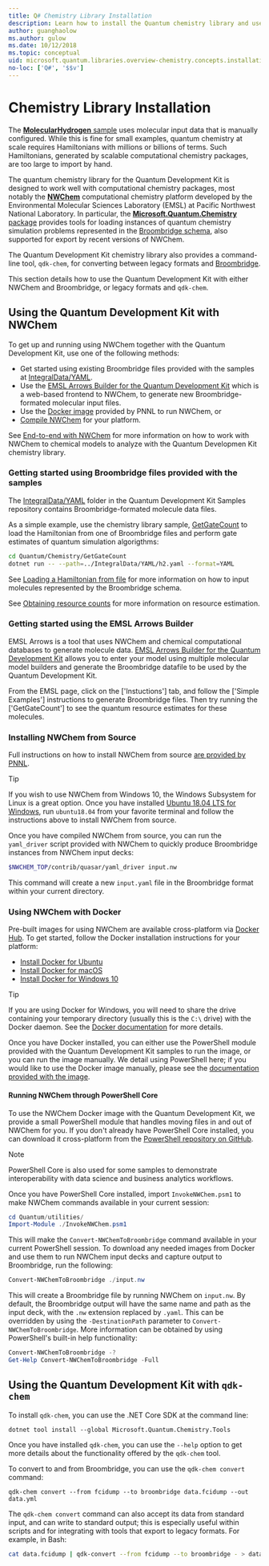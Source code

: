 ```yaml
---
title: Q# Chemistry Library Installation
description: Learn how to install the Quantum chemistry library and use it with the NWChem computational chemistry platform. 
author: guanghaolow
ms.author: gulow
ms.date: 10/12/2018
ms.topic: conceptual
uid: microsoft.quantum.libraries.overview-chemistry.concepts.installation
no-loc: ['Q#', '$$v']
---
```


# Chemistry Library Installation

The [**MolecularHydrogen** sample](https://github.com/microsoft/Quantum/tree/main/samples/chemistry/MolecularHydrogen) uses molecular input data that is manually configured.
While this is fine for small examples, quantum chemistry at scale requires Hamiltonians with millions or billions of terms.
Such Hamiltonians, generated by scalable computational chemistry packages, are too large to import by hand.

The quantum chemistry library for the Quantum Development Kit is designed to work well with computational chemistry packages, most notably the [**NWChem**](http://www.nwchem-sw.org/) computational chemistry platform developed by the Environmental Molecular Sciences Laboratory (EMSL) at Pacific Northwest National Laboratory.
In particular, the [**Microsoft.Quantum.Chemistry** package](https://www.nuget.org/packages/Microsoft.Quantum.Chemistry) provides tools for loading instances of quantum chemistry simulation problems represented in the [Broombridge schema](xref:microsoft.quantum.libraries.overview.chemistry.schema.broombridge), also supported for export by recent versions of NWChem.

The Quantum Development Kit chemistry library also provides a command-line tool, `qdk-chem`, for converting between legacy formats and [Broombridge](xref:microsoft.quantum.libraries.overview.chemistry.schema.broombridge).

This section details how to use the Quantum Development Kit with either NWChem and Broombridge, or legacy formats and `qdk-chem`.

## Using the Quantum Development Kit with NWChem

To get up and running using NWChem together with the Quantum Development Kit, use one of the following methods:

- Get started using existing Broombridge files provided with the samples at [IntegralData/YAML](https://github.com/microsoft/Quantum/tree/main/samples/chemistry/IntegralData/YAML).
- Use the [EMSL Arrows Builder for the Quantum Development Kit](https://arrows.emsl.pnnl.gov/api/qsharp_chem) which is a web-based frontend to NWChem, to generate new Broombridge-formated molecular input files.  
- Use the [Docker image](https://hub.docker.com/r/nwchemorg/nwchem-qc/) provided by PNNL to run NWChem, or
- [Compile NWChem](http://www.nwchem-sw.org/index.php/Compiling_NWChem) for your platform.

See [End-to-end with NWChem](xref:microsoft.quantum.libraries.overview-chemistry.examples.overview.endtoend) for more information on how to work with NWChem to chemical models to analyze with the Quantum Developmen Kit chemistry library.

### Getting started using Broombridge files provided with the samples

The [IntegralData/YAML](https://github.com/microsoft/Quantum/tree/main/samples/chemistry/IntegralData/YAML) folder in the Quantum Development Kit Samples repository contains Broombridge-formated molecule data files.  

As a simple example, use the chemistry library sample, [GetGateCount](https://github.com/microsoft/Quantum/tree/main/samples/chemistry/GetGateCount) to load the Hamiltonian from one of Broombridge files and perform gate estimates of quantum simulation algorigthms:

```bash
cd Quantum/Chemistry/GetGateCount
dotnet run -- --path=../IntegralData/YAML/h2.yaml --format=YAML
```

See [Loading a Hamiltonian from file](xref:microsoft.quantum.libraries.overview-chemistry.examples.overview.loadhamiltonian) for more information on how to input molecules represented by the Broombridge schema.  

See [Obtaining resource counts](xref:microsoft.quantum.libraries.overview-chemistry.examples.overview.resourcecounts) for more information on resource estimation.  

### Getting started using the EMSL Arrows Builder

EMSL Arrows is a tool that uses NWChem and chemical computational databases to generate molecule data.  [EMSL Arrows Builder for the Quantum Development Kit](https://arrows.emsl.pnnl.gov/api/qsharp_chem) allows you to enter your model using multiple molecular model builders and generate the Broombridge datafile to be used by the Quantum Development Kit.  

From the EMSL page, click on the ['Instuctions'] tab, and follow the ['Simple Examples'] instructions to generate Broombridge files.  Then try running the ['GetGateCount'] to see the quantum resource estimates for these molecules.

### Installing NWChem from Source

Full instructions on how to install NWChem from source [are provided by PNNL](http://www.nwchem-sw.org/index.php/Compiling_NWChem).

> [!TIP]
> If you wish to use NWChem from Windows 10, the Windows Subsystem for Linux is a great option.
> Once you have installed [Ubuntu 18.04 LTS for Windows](https://www.microsoft.com/p/ubuntu-1804-lts/9n9tngvndl3q#activetab=pivot:overviewtab), run `ubuntu18.04` from your favorite terminal and follow the instructions above to install NWChem from source.

Once you have compiled NWChem from source, you can run the `yaml_driver` script provided with NWChem to quickly produce Broombridge instances from NWChem input decks:

```bash
$NWCHEM_TOP/contrib/quasar/yaml_driver input.nw
```

This command will create a new `input.yaml` file in the Broombridge format within your current directory.

### Using NWChem with Docker

Pre-built images for using NWChem are available cross-platform via [Docker Hub](https://hub.docker.com).
To get started, follow the Docker installation instructions for your platform:

- [Install Docker for Ubuntu](https://docs.docker.com/install/linux/docker-ce/ubuntu/)
- [Install Docker for macOS](https://docs.docker.com/docker-for-mac/install/)
- [Install Docker for Windows 10](https://docs.docker.com/docker-for-windows/install/)

> [!TIP]
> If you are using Docker for Windows, you will need to share the drive containing your temporary directory (usually this is the `C:\` drive) with the Docker daemon. See the [Docker documentation](https://docs.docker.com/docker-for-windows/#shared-drives) for more details.

Once you have Docker installed, you can either use the PowerShell module provided with the Quantum Development Kit samples to run the image, or you can run the image manually.
We detail using PowerShell here; if you would like to use the Docker image manually, please see the [documentation provided with the image](https://hub.docker.com/r/nwchemorg/nwchem-qc/).

#### Running NWChem through PowerShell Core

To use the NWChem Docker image with the Quantum Development Kit, we provide a small PowerShell module that handles moving files in and out of NWChem for you.
If you don't already have PowerShell Core installed, you can download it cross-platform from the [PowerShell repository on GitHub](https://github.com/PowerShell/PowerShell#get-powershell).

> [!NOTE]
> PowerShell Core is also used for some samples to demonstrate interoperability with data science and business analytics workflows.

Once you have PowerShell Core installed, import `InvokeNWChem.psm1` to make NWChem commands available in your current session:

```powershell
cd Quantum/utilities/
Import-Module ./InvokeNWChem.psm1
```

This will make the `Convert-NWChemToBroombridge` command available in your current PowerShell session.
To download any needed images from Docker and use them to run NWChem input decks and capture output to Broombridge, run the following:

```powershell
Convert-NWChemToBroombridge ./input.nw
```

This will create a Broombridge file by running NWChem on `input.nw`.
By default, the Broombridge output will have the same name and path as the input deck, with the `.nw` extension replaced by `.yaml`.
This can be overridden by using the `-DestinationPath` parameter to `Convert-NWChemToBroombridge`.
More information can be obtained by using PowerShell's built-in help functionality:

```powershell
Convert-NWChemToBroombridge -?
Get-Help Convert-NWChemToBroombridge -Full
```

## Using the Quantum Development Kit with `qdk-chem`

To install `qdk-chem`, you can use the .NET Core SDK at the command line:

```dotnetcli
dotnet tool install --global Microsoft.Quantum.Chemistry.Tools
```

Once you have installed `qdk-chem`, you can use the `--help` option to get more details about the functionality offered by the `qdk-chem` tool.

To convert to and from Broombridge, you can use the `qdk-chem convert` command:

```
qdk-chem convert --from fcidump --to broombridge data.fcidump --out data.yml
```

The `qdk-chem convert` command can also accept its data from standard input, and can write to standard output; this is especially useful within scripts and for integrating with tools that export to legacy formats.
For example, in Bash:

```bash
cat data.fcidump | qdk-convert --from fcidump --to broombridge - > data.yml
```
